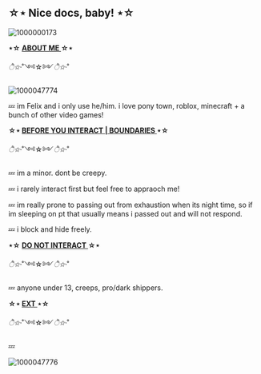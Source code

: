 ## **☆⋆ Nice docs, baby! ⋆☆**

![1000000173](https://github.com/user-attachments/assets/95cca0ea-082a-4010-9305-b470eb21cb95)

**⋆☆ <ins> ABOUT ME </ins> ☆⋆**

*ੈ✩‧*˚༺☆༻*ੈ✩‧*˚

![1000047774](https://github.com/user-attachments/assets/6d3c50a3-2e20-46fd-b98c-f3f9c0ddd869)


💤 im Felix and i only use he/him. i love pony town, roblox, minecraft + a bunch of other video games!

**☆⋆ <ins> BEFORE YOU INTERACT | BOUNDARIES </ins> ⋆☆**

*ੈ✩‧*˚༺☆༻*ੈ✩‧*˚

💤 im a minor. dont be creepy.

💤 i rarely interact first but feel free to appraoch me! 

💤 im really prone to passing out from exhaustion when its night time, so if im sleeping on pt that usually means i passed out and will not respond. 

💤 i block and hide freely.

**⋆☆ <ins> DO NOT INTERACT </ins> ☆⋆**

*ੈ✩‧*˚༺☆༻*ੈ✩‧*˚

💤 anyone under 13, creeps, pro/dark shippers.

 **☆⋆ <ins> EXT </ins> ⋆☆**

*ੈ✩‧*˚༺☆༻*ੈ✩‧*˚

💤

![1000047776](https://github.com/user-attachments/assets/882e7253-695c-4899-9b24-19a6a7c534ef)



